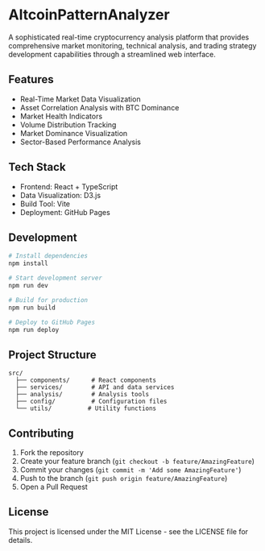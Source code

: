 # AltcoinPatternAnalyzer

A sophisticated real-time cryptocurrency analysis platform that provides comprehensive market monitoring, technical analysis, and trading strategy development capabilities through a streamlined web interface.

## Features

- Real-Time Market Data Visualization
- Asset Correlation Analysis with BTC Dominance
- Market Health Indicators
- Volume Distribution Tracking
- Market Dominance Visualization
- Sector-Based Performance Analysis

## Tech Stack

- Frontend: React + TypeScript
- Data Visualization: D3.js
- Build Tool: Vite
- Deployment: GitHub Pages

## Development

```bash
# Install dependencies
npm install

# Start development server
npm run dev

# Build for production
npm run build

# Deploy to GitHub Pages
npm run deploy
```

## Project Structure

```
src/
  ├── components/      # React components
  ├── services/        # API and data services
  ├── analysis/        # Analysis tools
  ├── config/          # Configuration files
  └── utils/          # Utility functions
```

## Contributing

1. Fork the repository
2. Create your feature branch (`git checkout -b feature/AmazingFeature`)
3. Commit your changes (`git commit -m 'Add some AmazingFeature'`)
4. Push to the branch (`git push origin feature/AmazingFeature`)
5. Open a Pull Request

## License

This project is licensed under the MIT License - see the LICENSE file for details.
